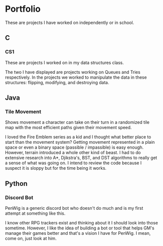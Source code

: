 # Portfolio
These are projects I have worked on independently or in school.

## C
### CS1
These are projects I worked on in my data structures class. 

The two I have displayed are projects working on Queues and Tries respectively.
In the projects we worked to manipulate the data in these structures: flipping, modifying, and destroying data.

## Java
### Tile Movement
Shows movement a character can take on their turn in a randomized tile map with the most efficient paths given their movement speed.

I loved the Fire Emblem series as a kid and I thought what better place to start than the movement system?
Getting movement represented in a plain space or even a binary space (passible / impassible) is easy enough.
However, terrain introduced a whole other kind of beast. 
I had to do extensive research into A*, Djikstra's, BST, and DST algorithms to really get a sense of what was going on.
I intend to review the code because I suspect it is sloppy but for the time being it works.

## Python
### Discord Bot
PenWig is a generic discord bot who doesn't do much and is my first attempt at something like this.

I know other RPG trackers exist and thinking about it I should look into those sometime.
However, I like the idea of building a bot or tool that helps GM's manage their games better and that's a vision I have for PenWig.
I mean, come on, just look at him.

